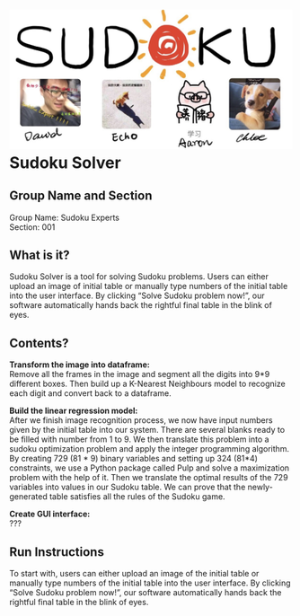 ![](https://github.com/yc3526/Tools_Project/raw/master/group_icon.jpg)
Sudoku Solver
=====
Group Name and Section
----
Group Name: Sudoku Experts  
Section: 001

What is it?
----
Sudoku Solver is a tool for solving Sudoku problems. Users can either upload an image of initial table or manually type numbers of the initial table into the user interface. By clicking “Solve Sudoku problem now!”, our software automatically hands back the rightful final table in the blink of eyes.

Contents?
----
**Transform the image into dataframe:**  
Remove all the frames in the image and segment all the digits into 9*9 different boxes. Then build up a K-Nearest Neighbours model to recognize each digit and convert back to a dataframe.

**Build the linear regression model:**  
After we finish image recognition process, we now have input numbers given by the initial table into our system. There are several blanks ready to be filled with number from 1 to 9. We then translate this problem into a sudoku optimization problem and apply the integer programming algorithm. By creating 729 (81 * 9) binary variables and setting up 324 (81*4) constraints, we use a Python package called Pulp and solve a maximization problem with the help of it. Then we translate the optimal results of the 729 variables into values in our Sudoku table. We can prove that the newly-generated table satisfies all the rules of the Sudoku game.

**Create GUI interface:**  
???

Run Instructions
-----
To start with, users can either upload an image of the initial table or manually type numbers of the initial table into the user interface. By clicking “Solve Sudoku problem now!”, our software automatically hands back the rightful final table in the blink of eyes.

